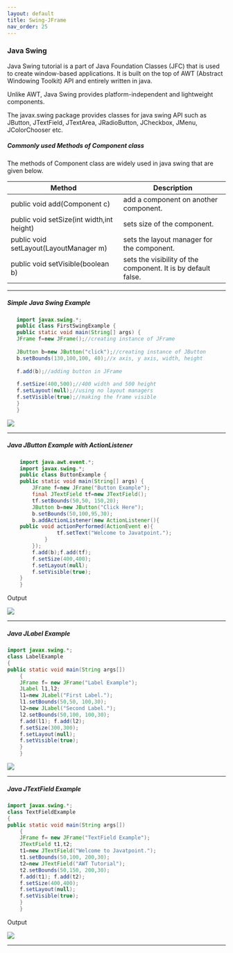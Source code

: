 ```yaml
---
layout: default
title: Swing-JFrame
nav_order: 25
---
```

### Java Swing 

Java Swing tutorial is a part of Java Foundation Classes (JFC) that is used to create window-based applications. It is built on the top of AWT (Abstract Windowing Toolkit) API and entirely written in java.

Unlike AWT, Java Swing provides platform-independent and lightweight components.

The javax.swing package provides classes for java swing API such as JButton, JTextField, JTextArea, JRadioButton, JCheckbox, JMenu, JColorChooser etc.

##### Commonly used Methods of Component class
     
The methods of Component class are widely used in java swing that are given below.

  |Method	|Description|
  |----|------|
  |public void add(Component c)	|add a component on another component.|
  |public void setSize(int width,int height)|	sets size of the component.|
  |public void setLayout(LayoutManager m)	|sets the layout manager for the component.|
  |public void setVisible(boolean b)	|sets the visibility of the component. It is by default false.|
     
 ------
 
 ##### Simple Java Swing Example
 
 ```java
    import javax.swing.*;  
    public class FirstSwingExample {  
    public static void main(String[] args) {  
    JFrame f=new JFrame();//creating instance of JFrame  
              
    JButton b=new JButton("click");//creating instance of JButton  
    b.setBounds(130,100,100, 40);//x axis, y axis, width, height  
              
    f.add(b);//adding button in JFrame  
              
    f.setSize(400,500);//400 width and 500 height  
    f.setLayout(null);//using no layout managers  
    f.setVisible(true);//making the frame visible  
    }  
    }  
```

![](https://static.javatpoint.com/images/swingbutton.JPG)



------

##### Java JButton Example with ActionListener

```java
    import java.awt.event.*;  
    import javax.swing.*;    
    public class ButtonExample {  
    public static void main(String[] args) {  
        JFrame f=new JFrame("Button Example");  
        final JTextField tf=new JTextField();  
        tf.setBounds(50,50, 150,20);  
        JButton b=new JButton("Click Here");  
        b.setBounds(50,100,95,30);  
        b.addActionListener(new ActionListener(){  
    public void actionPerformed(ActionEvent e){  
                tf.setText("Welcome to Javatpoint.");  
            }  
        });  
        f.add(b);f.add(tf);  
        f.setSize(400,400);  
        f.setLayout(null);  
        f.setVisible(true);   
    }  
    }  
```

Output

![](https://static.javatpoint.com/java/swing/images/java-jbutton2.png)

---------

##### Java JLabel Example

```java
import javax.swing.*;  
class LabelExample  
{  
public static void main(String args[])  
    {  
    JFrame f= new JFrame("Label Example");  
    JLabel l1,l2;  
    l1=new JLabel("First Label.");  
    l1.setBounds(50,50, 100,30);  
    l2=new JLabel("Second Label.");  
    l2.setBounds(50,100, 100,30);  
    f.add(l1); f.add(l2);  
    f.setSize(300,300);  
    f.setLayout(null);  
    f.setVisible(true);  
    }  
    }
```

![](https://static.javatpoint.com/java/swing/images/java-jlabel1.png)

-------

##### Java JTextField Example

```java
import javax.swing.*;  
class TextFieldExample  
{  
public static void main(String args[])  
    {  
    JFrame f= new JFrame("TextField Example");  
    JTextField t1,t2;  
    t1=new JTextField("Welcome to Javatpoint.");  
    t1.setBounds(50,100, 200,30);  
    t2=new JTextField("AWT Tutorial");  
    t2.setBounds(50,150, 200,30);  
    f.add(t1); f.add(t2);  
    f.setSize(400,400);  
    f.setLayout(null);  
    f.setVisible(true);  
    }  
    }
```
Output

![](https://static.javatpoint.com/java/swing/images/java-jtextfield1.png)


-------

